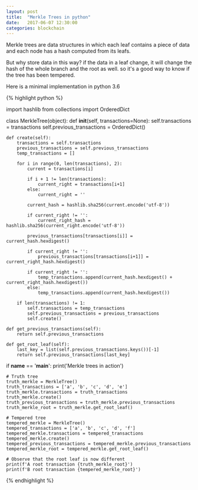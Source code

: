 ```yaml
---
layout: post
title:  "Merkle Trees in python"
date:   2017-06-07 12:30:00
categories: blockchain
---
```

Merkle trees are data structures in which each leaf contains a piece of data and each node has a hash computed from its leafs.


But why store data in this way? if the data in a leaf change, it will change the hash of the whole branch and the root as well. so it's a good way to know if the tree has been tempered.

Here is a minimal implementation in python 3.6

{% highlight python %}

import hashlib
from collections import OrderedDict


class MerkleTree(object):
    def __init__(self, transactions=None):
        self.transactions = transactions
        self.previous_transactions = OrderedDict()

    def create(self):
        transactions = self.transactions
        previous_transactions = self.previous_transactions
        temp_transactions = []

        for i in range(0, len(transactions), 2):
            current = transactions[i]

            if i + 1 != len(transactions):
                current_right = transactions[i+1]
            else:
                current_right = ''

            current_hash = hashlib.sha256(current.encode('utf-8'))

            if current_right != '':
                current_right_hash = hashlib.sha256(current_right.encode('utf-8'))

            previous_transactions[transactions[i]] = current_hash.hexdigest()

            if current_right != '':
                previous_transactions[transactions[i+1]] = current_right_hash.hexdigest()

            if current_right != '':
                temp_transactions.append(current_hash.hexdigest() + current_right_hash.hexdigest())
            else:
                temp_transactions.append(current_hash.hexdigest())

        if len(transactions) != 1:
            self.transactions = temp_transactions
            self.previous_transactions = previous_transactions
            self.create()

    def get_previous_transactions(self):
        return self.previous_transactions

    def get_root_leaf(self):
        last_key = list(self.previous_transactions.keys())[-1]
        return self.previous_transactions[last_key]




if __name__ == '__main__':
    print('Merkle trees in action')

    # Truth tree
    truth_merkle = MerkleTree()
    truth_transactions = ['a', 'b', 'c', 'd', 'e']
    truth_merkle.transactions = truth_transactions
    truth_merkle.create()
    truth_previous_transactions = truth_merkle.previous_transactions
    truth_merkle_root = truth_merkle.get_root_leaf()

    # Tempered tree
    tempered_merkle = MerkleTree()
    tempered_transactions = ['a', 'b', 'c', 'd', 'f']
    tempered_merkle.transactions = tempered_transactions
    tempered_merkle.create()
    tempered_previous_transactions = tempered_merkle.previous_transactions
    tempered_merkle_root = tempered_merkle.get_root_leaf()

    # Observe that the root leaf is now different
    print(f'A root transaction {truth_merkle_root}')
    print(f'B root transaction {tempered_merkle_root}')

{% endhighlight %}
